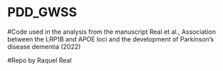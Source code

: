 # PDD_GWSS
#Code used in the analysis from the manuscript Real et al., Association between the LRP1B and APOE loci and the development of Parkinson’s disease dementia (2022)

#Repo by Raquel Real 
